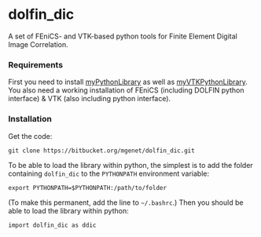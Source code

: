 # dolfin_dic
A set of FEniCS- and VTK-based python tools for Finite Element Digital Image Correlation.
### Requirements
First you need to install [myPythonLibrary](https://github.com/mgenet/myPythonLibrary) as well as [myVTKPythonLibrary](https://github.com/mgenet/myVTKPythonLibrary). You also need a working installation of FEniCS (including DOLFIN python interface) & VTK (also including python interface).
### Installation
Get the code:
```
git clone https://bitbucket.org/mgenet/dolfin_dic.git
```
To be able to load the library within python, the simplest is to add the folder containing `dolfin_dic` to the `PYTHONPATH` environment variable:
```
export PYTHONPATH=$PYTHONPATH:/path/to/folder
```
(To make this permanent, add the line to `~/.bashrc`.)
Then you should be able to load the library within python:
```
import dolfin_dic as ddic
```